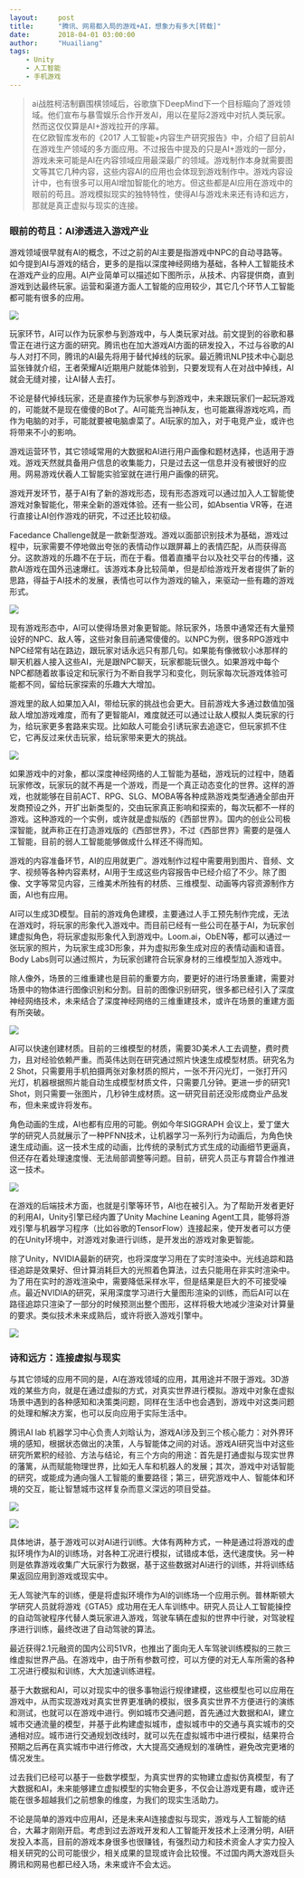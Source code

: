```yaml
---
layout:     post
title:      "腾讯、网易都入局的游戏+AI，想象力有多大[转载]"
date:       2018-04-01 03:00:00
author:     "Huailiang"
tags:
    - Unity
    - 人工智能
    - 手机游戏
---
```



> ai战胜柯洁制霸围棋领域后，谷歌旗下DeepMind下一个目标瞄向了游戏领域。他们宣布与暴雪娱乐合作开发AI，用以在星际2游戏中对抗人类玩家。然而这仅仅算是AI+游戏拉开的序幕。<br>      在亿欧智库发布的《2017 人工智能+内容生产研究报告》中，介绍了目前AI在游戏生产领域的多方面应用。不过报告中提及的只是AI+游戏的一部分，游戏未来可能是AI在内容领域应用最深最广的领域。游戏制作本身就需要图文等其它几种内容，这些内容AI的应用也会体现到游戏制作中。游戏内容设计中，也有很多可以用AI增加智能化的地方。但这些都是AI应用在游戏中的眼前的苟且。游戏模拟现实的独特特性，使得AI与游戏未来还有诗和远方，那就是真正虚拟与现实的连接。




### 眼前的苟且：AI渗透进入游戏产业

游戏领域很早就有AI的概念，不过之前的AI主要是指游戏中NPC的自动寻路等。如今提到AI与游戏的结合，更多的是指以深度神经网络为基础，各种人工智能技术在游戏产业的应用。AI产业简单可以描述如下图所示，从技术、内容提供商，直到游戏到达最终玩家。运营和渠道方面人工智能的应用较少，其它几个环节人工智能都可能有很多的应用。

![](/img/in-post/post-gameai/1.jpg)


玩家环节，AI可以作为玩家参与到游戏中，与人类玩家对战。前文提到的谷歌和暴雪正在进行这方面的研究。腾讯也在加大游戏AI方面的研发投入，不过与谷歌的AI与人对打不同，腾讯的AI最先将用于替代掉线的玩家。最近腾讯NLP技术中心副总监张锋就介绍，王者荣耀AI近期用户就能体验到，只要发现有人在对战中掉线，AI就会无缝对接，让AI替人去打。

不论是替代掉线玩家，还是直接作为玩家参与到游戏中，未来跟玩家们一起玩游戏的，可能就不是现在傻傻的Bot了。AI可能充当神队友，也可能赢得游戏吃鸡，而作为电脑的对手，可能就要被电脑虐菜了。AI玩家的加入，对于电竞产业，或许也将带来不小的影响。

游戏运营环节，其它领域常用的大数据和AI进行用户画像和题材选择，也适用于游戏。游戏天然就具备用户信息的收集能力，只是过去这一信息并没有被很好的应用。网易游戏伏羲人工智能实验室就在进行用户画像的研究。

游戏开发环节，基于AI有了新的游戏形态，现有形态游戏可以通过加入人工智能使游戏对象智能化，带来全新的游戏体验。还有一些公司，如Absentia VR等，在进行直接让AI创作游戏的研究，不过还比较初级。

Facedance Challenge就是一款新型游戏。游戏以面部识别技术为基础，游戏过程中，玩家需要不停地做出夸张的表情动作以跟屏幕上的表情匹配，从而获得高分。这款游戏的乐趣不在于玩，而在于看。借着直播平台以及社交平台的传播，这款AI游戏在国外迅速爆红。该游戏本身比较简单，但是却给游戏开发者提供了新的思路，得益于AI技术的发展，表情也可以作为游戏的输入，来驱动一些有趣的游戏形式。

![](/img/in-post/post-gameai/2.jpg)

现有游戏形态中，AI可以使得场景对象更智能。除玩家外，场景中通常还有大量预设好的NPC、敌人等，这些对象目前通常傻傻的。以NPC为例，很多RPG游戏中NPC经常有站在路边，跟玩家对话永远只有那几句。如果能有像微软小冰那样的聊天机器人接入这些AI，光是跟NPC聊天，玩家都能玩很久。如果游戏中每个NPC都随着故事设定和玩家行为不断自我学习和变化，则玩家每次玩游戏体验可能都不同，留给玩家探索的乐趣大大增加。

游戏里的敌人如果加入AI，带给玩家的挑战也会更大。目前游戏大多通过数值加强敌人增加游戏难度，而有了更智能AI，难度就还可以通过让敌人模拟人类玩家的行为，给玩家更多套路来实现。比如敌人可能会引诱玩家去追逐它，但玩家抓不住它，它再反过来伏击玩家，给玩家带来更大的挑战。

![](/img/in-post/post-gameai/3.jpg)

如果游戏中的对象，都以深度神经网络的人工智能为基础，游戏玩的过程中，随着玩家修改，玩家玩的就不再是一个游戏，而是一个真正动态变化的世界。这样的游戏，也就能够在目前ACT、RPG、SLG、MOBA等各种成熟游戏类型通通全部由开发商预设之外，开扩出新类型的，交由玩家真正影响和探索的，每次玩都不一样的游戏。这种游戏的一个实例，或许就是虚拟版的《西部世界》。国内的创业公司极深智能，就声称正在打造游戏版的《西部世界》，不过《西部世界》需要的是强人工智能，目前的弱人工智能能够做成什么样还不得而知。

游戏的内容准备环节，AI的应用就更广。游戏制作过程中需要用到图片、音频、文字、视频等各种内容素材，AI用于生成这些内容报告中已经介绍了不少。除了图像、文字等常见内容，三维美术所独有的材质、三维模型、动画等内容资源制作方面，AI也有应用。

AI可以生成3D模型。目前的游戏角色建模，主要通过人手工预先制作完成，无法在游戏时，将玩家的形象代入游戏中。而目前已经有一些公司在基于AI，为玩家创建虚拟角色，将玩家虚拟形象代入到游戏中。Loom.ai，ObEN等，都可以通过一张玩家的照片，为玩家生成3D形象，并为虚拟形象生成对应的表情动画和语音。Body Labs则可以通过照片，为玩家创建符合玩家身材的三维模型加入游戏中。

除人像外，场景的三维重建也是目前的重要方向，要更好的进行场景重建，需要对场景中的物体进行图像识别和分割。目前的图像识别研究，很多都已经引入了深度神经网络技术，未来结合了深度神经网络的三维重建技术，或许在场景的重建方面有所突破。

![](/img/in-post/post-gameai/4.jpg)

AI可以快速创建材质。目前的三维模型的材质，需要3D美术人工去调整，费时费力，且对经验依赖严重。而英伟达则在研究通过照片快速生成模型材质。研究名为2 Shot，只需要用手机拍摄两张对象材质的照片，一张不开闪光灯，一张打开闪光灯，机器根据照片能自动生成模型材质文件，只需要几分钟。更进一步的研究1 Shot，则只需要一张图片，几秒钟生成材质。这一研究目前还没形成商业产品发布，但未来或许将发布。

角色动画的生成，AI也都有应用的可能。例如今年SIGGRAPH 会议上，爱丁堡大学的研究人员就展示了一种PFNN技术，让机器学习一系列行为动画后，为角色快速生成动画。这一技术生成的动画，比传统的录制式方式生成的动画细节更逼真，但还存在着处理速度慢、无法局部调整等问题。目前，研究人员正与育碧合作推进这一技术。

![](/img/in-post/post-gameai/5.jpg)

在游戏的后端技术方面，也就是引擎等环节，AI也在被引入。为了帮助开发者更好的利用AI，Unity引擎已经内置了Unity Machine Leaning Agent工具，能够将游戏引擎与机器学习程序（比如谷歌的TensorFlow）连接起来，使开发者可以方便的在Unity环境中，对游戏对象进行训练，是开发出的游戏对象更智能。

除了Unity，NVIDIA最新的研究，也将深度学习用在了实时渲染中。光线追踪和路径追踪是效果好、但计算消耗巨大的光照着色算法，过去只能用在非实时渲染中。为了用在实时的游戏渲染中，需要降低采样水平，但是结果是巨大的不可接受噪点。最近NVIDIA的研究，采用深度学习进行大量图形渲染的训练，而后AI可以在路径追踪只渲染了一部分的时候预测出整个图形，这样将极大地减少渲染对计算量的要求。类似技术未来成熟后，或许将嵌入游戏引擎中。

![](/img/in-post/post-gameai/6.jpg)


### 诗和远方：连接虚拟与现实

与其它领域的应用不同的是，AI在游戏领域的应用，其用途并不限于游戏。3D游戏的某些方向，就是在通过虚拟的方式，对真实世界进行模拟。游戏中对象在虚拟场景中遇到的各种感知和决策类问题，同样在生活中也会遇到，游戏中对这类问题的处理和解决方案，也可以反向应用于实际生活中。

腾讯AI lab 机器学习中心负责人刘晗认为，游戏AI涉及到三个核心能力：对外界环境的感知，根据状态做出的决策，人与智能体之间的对话。游戏AI研究当中对这些研究所累积的经验、方法与结论，有三个方向的用途：首先是打通虚拟与现实世界的藩篱，从而赋能物理世界，比如无人车和机器人的发展；其次，游戏中对话智能的研究，或能成为通向强人工智能的重要路径；第三，研究游戏中人、智能体和环境的交互，能让智慧城市这样复杂而意义深远的项目受益。

![](/img/in-post/post-gameai/7.jpg)

![](/img/in-post/post-gameai/8.jpg)


具体地讲，基于游戏可以对AI进行训练。大体有两种方式，一种是通过将游戏的虚拟环境作为AI的训练场，对各种工况进行模拟，试错成本低，迭代速度快。另一种则是依靠游戏收集广大玩家行为数据，基于这些数据对AI进行的训练，并将训练结果返回应用到游戏或现实中。

无人驾驶汽车的训练，便是将虚拟环境作为AI的训练场一个应用示例。普林斯顿大学研究人员就将游戏《GTA5》成功用在无人车训练中。研究人员让人工智能操控的自动驾驶程序代替人类玩家进入游戏，驾驶车辆在虚拟的世界中行驶，对驾驶程序进行训练，最终改进了自动驾驶的算法。

最近获得2.1元融资的国内公司51VR，也推出了面向无人车驾驶训练模拟的三款三维虚拟世界产品。在游戏中，由于所有参数可控，可以方便的对无人车所需的各种工况进行模拟和训练，大大加速训练进程。

基于大数据和AI，可以对现实中的很多事物运行规律建模，这些模型也可以应用在游戏中，从而实现游戏对真实世界更准确的模拟，很多真实世界不方便进行的演练和测试，也就可以在游戏中进行。例如城市交通问题，首先通过大数据和AI，建立城市交通流量的模型，并基于此构建虚拟城市，虚拟城市中的交通与真实城市的交通相对应。城市进行交通规划改线时，就可以先在虚拟城市中进行模拟，结果符合预期之后再在真实城市中进行修改，大大提高交通规划的准确性，避免改完更堵的情况发生。

过去我们已经可以基于一些数学模型，为真实世界的实物建立虚拟仿真模型，有了大数据和AI，未来能够建立虚拟模型的实物会更多，不仅会让游戏更有趣，或许还能在很多超越我们之前想象的维度，为我们的现实生活助力。

不论是简单的游戏中应用AI，还是未来AI连接虚拟与现实，游戏与人工智能的结合，大幕才刚刚开启。考虑到过去游戏开发和人工智能开发技术上泾渭分明，AI研发投入本高，目前的游戏本身很多也很赚钱，有强烈动力和技术资金人才实力投入相关研究的公司可能很少，相关成果的显现或许会比较慢。不过国内两大游戏巨头腾讯和网易也都已经入场，未来或许不会太远。

